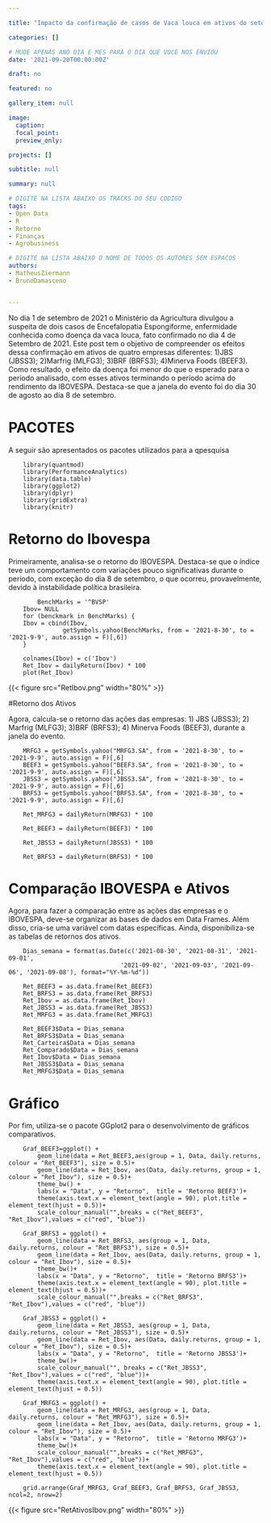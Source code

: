 ```yaml
---

title: "Impacto da confirmação de casos de Vaca louca em ativos do setor frigoríficos em 2021"

categories: []

# MUDE APENAS ANO DIA E MES PARA O DIA QUE VOCE NOS ENVIOU
date: '2021-09-20T00:00:00Z' 

draft: no

featured: no

gallery_item: null

image:
  caption: 
  focal_point: 
  preview_only: 

projects: []

subtitle: null

summary: null

# DIGITE NA LISTA ABAIXO OS TRACKS DO SEU CODIGO
tags: 
- Open Data
- R
- Retorno
- Finanças
- Agrobusiness

# DIGITE NA LISTA ABAIXO O NOME DE TODOS OS AUTORES SEM ESPACOS
authors:
- MatheusZiermann
- BrunoDamasceno


---
```


No dia 1 de setembro de 2021 o Ministério da Agricultura divulgou a suspeita de dois casos de Encefalopatia Espongiforme, 
enfermidade conhecida como doença da vaca louca, fato confirmado no dia 4 de Setembro de 2021. 
Este post tem o objetivo de compreender os efeitos dessa confirmação em ativos de quatro empresas diferentes: 
1)JBS (JBSS3); 2)Marfrig (MLFG3); 3)BRF (BRFS3); 4)Minerva Foods (BEEF3). 
Como resultado, o efeito da doença foi menor do que o esperado para o período analisado, 
com esses ativos terminando o período acima do rendimento da IBOVESPA. 
Destaca-se que a janela do evento foi do dia 30 de agosto ao dia 8 de setembro.

# PACOTES

A seguir são apresentados os pacotes utilizados para a qpesquisa 
		
    	library(quantmod)
    	library(PerformanceAnalytics)
    	library(data.table)
    	library(ggplot2)
    	library(dplyr)
    	library(gridExtra)
    	library(knitr) 

# Retorno do Ibovespa

Primeiramente, analisa-se o retorno do IBOVESPA. Destaca-se que o índice teve um 
comportamento com variações pouco significativas durante o período, com exceção do dia 8 de setembro, 
o que ocorreu, provavelmente, devido à instabilidade política brasileira.  
	
    		BenchMarks = '^BVSP'
    	Ibov= NULL
    	for (benckmark in BenchMarks) {
      	Ibov = cbind(Ibov,
                   getSymbols.yahoo(BenchMarks, from = '2021-8-30', to = '2021-9-9', auto.assign = F)[,6])
    	}
    
    	colnames(Ibov) = c('Ibov')
    	Ret_Ibov = dailyReturn(Ibov) * 100
    	plot(Ret_Ibov)

{{< figure src="RetIbov.png" width="80%" >}} 

#Retorno dos Ativos 

Agora, calcula-se o retorno das ações das empresas: 1) JBS (JBSS3); 2) Marfrig (MLFG3); 3)BRF (BRFS3); 4) Minerva Foods (BEEF3), durante a janela do evento.

    	MRFG3 = getSymbols.yahoo("MRFG3.SA", from = '2021-8-30', to = '2021-9-9', auto.assign = F)[,6]
    	BEEF3 = getSymbols.yahoo("BEEF3.SA", from = '2021-8-30', to = '2021-9-9', auto.assign = F)[,6]
    	JBSS3 = getSymbols.yahoo("JBSS3.SA", from = '2021-8-30', to = '2021-9-9', auto.assign = F)[,6]
    	BRFS3 = getSymbols.yahoo("BRFS3.SA", from = '2021-8-30', to = '2021-9-9', auto.assign = F)[,6]
    
    	Ret_MRFG3 = dailyReturn(MRFG3) * 100
    	
    	Ret_BEEF3 = dailyReturn(BEEF3) * 100
    	
    	Ret_JBSS3 = dailyReturn(JBSS3) * 100
    	
    	Ret_BRFS3 = dailyReturn(BRFS3) * 100


# Comparação IBOVESPA e Ativos

Agora, para fazer a comparação entre as ações das empresas e o IBOVESPA, deve-se organizar as bases de dados em Data Frames. Além disso, cria-se uma variável com datas específicas. Ainda, disponibiliza-se as tabelas de retornos dos ativos.

    	Dias_semana = format(as.Date(c('2021-08-30', '2021-08-31', '2021-09-01',
                                   '2021-09-02', '2021-09-03', '2021-09-06', '2021-09-08'), format="%Y-%m-%d"))
    
    	Ret_BEEF3 = as.data.frame(Ret_BEEF3)
    	Ret_BRFS3 = as.data.frame(Ret_BRFS3)
    	Ret_Ibov = as.data.frame(Ret_Ibov)
    	Ret_JBSS3 = as.data.frame(Ret_JBSS3)
    	Ret_MRFG3 = as.data.frame(Ret_MRFG3)
    
    	Ret_BEEF3$Data = Dias_semana
    	Ret_BRFS3$Data = Dias_semana
    	Ret_Carteira$Data = Dias_semana
    	Ret_Comparado$Data = Dias_semana
    	Ret_Ibov$Data = Dias_semana
    	Ret_JBSS3$Data = Dias_semana
    	Ret_MRFG3$Data = Dias_semana

# Gráfico

Por fim, utiliza-se o pacote GGplot2 para o desenvolvimento de gráficos comparativos.


    	Graf_BEEF3=ggplot() + 
     	 	geom_line(data = Ret_BEEF3,aes(group = 1, Data, daily.returns, colour = "Ret_BEEF3"), size = 0.5)+
      		geom_line(data = Ret_Ibov, aes(Data, daily.returns, group = 1, colour = "Ret_Ibov"), size = 0.5)+
      		theme_bw() +
      		labs(x = "Data", y = "Retorno",  title = 'Retorno BEEF3')+
      		theme(axis.text.x = element_text(angle = 90), plot.title = element_text(hjust = 0.5))+
      		scale_colour_manual("",breaks = c("Ret_BEEF3", "Ret_Ibov"),values = c("red", "blue"))
    
    	Graf_BRFS3 = ggplot() + 
     		geom_line(data = Ret_BRFS3, aes(group = 1, Data, daily.returns, colour = "Ret_BRFS3"), size = 0.5)+
     		geom_line(data = Ret_Ibov, aes(Data, daily.returns, group = 1, colour = "Ret_Ibov"), size = 0.5)+
      		theme_bw()+
      		labs(x = "Data", y = "Retorno",  title = 'Retorno BRFS3')+
      		theme(axis.text.x = element_text(angle = 90), plot.title = element_text(hjust = 0.5))+
      		scale_colour_manual("",breaks = c("Ret_BRFS3", "Ret_Ibov"),values = c("red", "blue"))
    
    	Graf_JBSS3 = ggplot() + 
      		geom_line(data = Ret_JBSS3, aes(group = 1, Data, daily.returns, colour = "Ret_JBSS3"), size = 0.5)+
      		geom_line(data = Ret_Ibov, aes(Data, daily.returns, group = 1, colour = "Ret_Ibov"), size = 0.5)+
      		labs(x = "Data", y = "Retorno",  title = 'Retorno JBSS3')+
      		theme_bw()+
      		scale_colour_manual("", breaks = c("Ret_JBSS3", "Ret_Ibov"),values = c("red", "blue"))+
      		theme(axis.text.x = element_text(angle = 90), plot.title = element_text(hjust = 0.5))
    
    	Graf_MRFG3 = ggplot() + 
      		geom_line(data = Ret_MRFG3, aes(group = 1, Data, daily.returns, colour = "Ret_MRFG3"), size = 0.5)+
      		geom_line(data = Ret_Ibov, aes(Data, daily.returns, group = 1, colour = "Ret_Ibov"), size = 0.5)+
      		labs(x = "Data", y = "Retorno",  title = 'Retorno MRFG3')+
      		theme_bw()+
      		scale_colour_manual("",breaks = c("Ret_MRFG3", "Ret_Ibov"),values = c("red", "blue"))+
      		theme(axis.text.x = element_text(angle = 90), plot.title = element_text(hjust = 0.5))
    
    	grid.arrange(Graf_MRFG3, Graf_BEEF3, Graf_BRFS3, Graf_JBSS3, ncol=2, nrow=2)

{{< figure src="RetAtivosIbov.png" width="80%" >}} 



